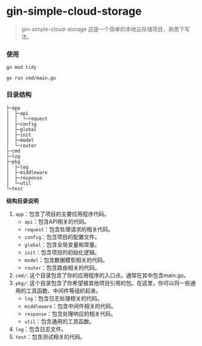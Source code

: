 # gin-simple-cloud-storage
> gin-simple-cloud-storage 这是一个简单的本地云存储项目，熟悉下写法。


### 使用
```shell
go mod tidy

go run cmd/main.go
```


### 目录结构
```shell
├─app
│  ├─api
│  │  └─request
│  ├─config
│  ├─global
│  ├─init
│  ├─model
│  └─router
├─cmd
├─log
├─pkg
│  ├─log
│  ├─middleware
│  ├─response
│  └─util
└─test
```
**结构目录说明**
1. `app`：包含了项目的主要应用程序代码。
   + `api`：包含API相关的代码。 
   + `request`：包含处理请求的相关代码。 
   + `config`：包含项目的配置文件。 
   + `global`：包含全局变量和常量。 
   + `init`：包含项目的初始化逻辑。 
   + `model`：包含数据模型相关的代码。 
   + `router`：包含路由相关的代码。
2. `cmd/`: 这个目录包含了你的应用程序的入口点。通常在其中包含main.go。
3. `pkg/`: 这个目录包含了你希望被其他项目引用的包。在这里，你可以将一些通用的工具函数、中间件等组织起来。
   + `log`：包含日志处理相关的代码。 
   + `middleware`：包含中间件相关的代码。
   + `response`：包含处理响应的相关代码。 
   + `util`：包含通用的工具函数。
4. `log`：包含日志文件。
5. `test`：包含测试相关的代码。

